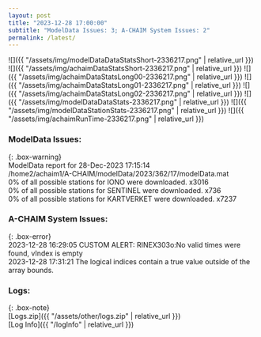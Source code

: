 ```yaml
---
layout: post
title: "2023-12-28 17:00:00"
subtitle: "ModelData Issues: 3; A-CHAIM System Issues: 2"
permalink: /latest/
---
```


![]({{ "/assets/img/modelDataDataStatsShort-2336217.png" | relative_url }})
![]({{ "/assets/img/achaimDataStatsShort-2336217.png" | relative_url }})
![]({{ "/assets/img/achaimDataStatsLong00-2336217.png" | relative_url }})
![]({{ "/assets/img/achaimDataStatsLong01-2336217.png" | relative_url }})
![]({{ "/assets/img/achaimDataStatsLong02-2336217.png" | relative_url }})
![]({{ "/assets/img/modelDataDataStats-2336217.png" | relative_url }})
![]({{ "/assets/img/modelDataStationStats-2336217.png" | relative_url }})
![]({{ "/assets/img/achaimRunTime-2336217.png" | relative_url }})


### ModelData Issues:  
  
{: .box-warning}  
 ModelData report for 28-Dec-2023 17:15:14   
 /home2/achaim1/A-CHAIM/modelData/2023/362/17/modelData.mat   
 0% of all possible stations for IONO were downloaded. x3016   
 0% of all possible stations for SENTINEL were downloaded. x736   
 0% of all possible stations for KARTVERKET were downloaded. x7237   
  
### A-CHAIM System Issues:  
  
{: .box-error}  
2023-12-28 16:29:05 CUSTOM ALERT: RINEX303o:No valid times were found, vIndex is empty  
2023-12-28 17:31:21 The logical indices contain a true value outside of the array bounds.  

### Logs:  
  
{: .box-note}  
[Logs.zip]({{ "/assets/other/logs.zip" | relative_url }})  
[Log Info]({{ "/logInfo" | relative_url }})  

